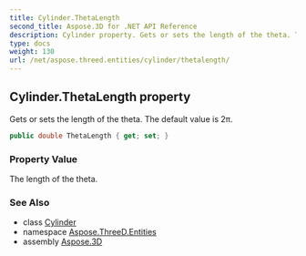 ```yaml
---
title: Cylinder.ThetaLength
second_title: Aspose.3D for .NET API Reference
description: Cylinder property. Gets or sets the length of the theta. The default value is 2π
type: docs
weight: 130
url: /net/aspose.threed.entities/cylinder/thetalength/
---
```

## Cylinder.ThetaLength property

Gets or sets the length of the theta. The default value is 2π.

```csharp
public double ThetaLength { get; set; }
```

### Property Value

The length of the theta.

### See Also

* class [Cylinder](../)
* namespace [Aspose.ThreeD.Entities](../../cylinder/)
* assembly [Aspose.3D](../../../)


